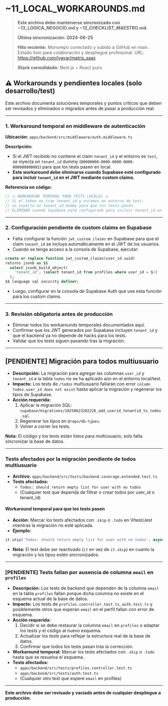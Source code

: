# ~11_LOCAL_WORKAROUNDS.md

> **Este archivo debe mantenerse sincronizado con ~13_LOGICA_NEGOCIO.md y ~12_CHECKLIST_MAESTRO.md.**
> 
> **Última sincronización: 2024-06-25**
> 
> **Hito reciente:** Monorepo conectado y subido a GitHub en main. Estado listo para colaboración y despliegue profesional. URL: https://github.com/jyavar/matris_saas
> 
> **Stack consolidado:** Next.js + React puro.

## ⚠️ Workarounds y pendientes locales (solo desarrollo/test)

Este archivo documenta soluciones temporales y puntos críticos que deben ser revisados y eliminados o migrados antes de pasar a producción real.

---

### 1. Workaround temporal en middleware de autenticación

**Ubicación:** `apps/backend/src/middleware/auth.middleware.ts`

**Descripción:**
- Si el JWT recibido no contiene el claim `tenant_id` y el entorno es `test`, se inyecta un `tenant_id` dummy (`00000000-0000-0000-0000-000000000001`) para que los tests pasen en local.
- **Este workaround debe eliminarse cuando Supabase esté configurado para incluir `tenant_id` en el JWT mediante custom claims.**

**Referencia en código:**
```ts
// ⚠️ WORKAROUND TEMPORAL PARA TESTS LOCALES ⚠️
// Si el token no trae tenant_id y estamos en entorno de test,
// se inyecta un tenant_id dummy para que los tests pasen.
// ELIMINAR cuando Supabase esté configurado para incluir tenant_id en el JWT
```

---

### 2. Configuración pendiente de custom claims en Supabase

- Falta configurar la función `jwt_custom_claims` en Supabase para que el claim `tenant_id` se incluya automáticamente en el JWT de los usuarios.
- Cuando se tenga acceso a la consola de Supabase, ejecutar:

```sql
create or replace function jwt_custom_claims(user_id uuid)
returns jsonb as $$
  select jsonb_build_object(
    'tenant_id', (select tenant_id from profiles where user_id = $1)
  );
$$ language sql security definer;
```

- Luego, configurar en la consola de Supabase Auth que use esta función para los custom claims.

---

### 3. Revisión obligatoria antes de producción

- Eliminar todos los workarounds temporales documentados aquí.
- Confirmar que los JWT generados por Supabase incluyen `tenant_id` y que el backend ya no depende de hacks para los tests.
- Validar que los tests siguen pasando tras la migración.

---

## [PENDIENTE] Migración para todos multiusuario

- **Descripción:** La migración para agregar las columnas `user_id` y `tenant_id` a la tabla `todos` no se ha aplicado aún en el entorno local/test.
- **Impacto:** Los tests de `/todos` multiusuario fallarán con error `column todos.user_id does not exist` hasta aplicar la migración y regenerar los tipos de Supabase.
- **Acción requerida:**
  1. Aplicar la migración SQL: `supabase/migrations/20250623202226_add_userid_tenantid_to_todos.sql`.
  2. Regenerar los tipos en `@repo/db-types`.
  3. Volver a correr los tests.

**Nota:** El código y los tests están listos para multiusuario; solo falta sincronizar la base de datos.

---

### Tests afectados por la migración pendiente de todos multiusuario

- **Archivo:** `apps/backend/src/tests/backend.coverage.extended.test.ts`
- **Tests afectados:**
  - `Todos: should return empty list for user with no todos`
  - (Cualquier test que dependa de filtrar o crear todos por user_id o tenant_id)

#### Workaround temporal para que los tests pasen

- **Acción:** Marcar los tests afectados con `.skip` o `.todo` en Vitest/Jest mientras la migración no esté aplicada.
- **Ejemplo:**
```ts
it.skip('Todos: should return empty list for user with no todos', async () => { /* ... */ })
```
- **Nota:** El test debe ser reactivado (`it` en vez de `it.skip`) en cuanto la migración y los tipos estén sincronizados.

---

### [PENDIENTE] Tests fallan por ausencia de columna `email` en `profiles`

- **Descripción:** Los tests de backend que dependen de la columna `email` en la tabla `profiles` fallan porque dicha columna no existe en el esquema actual de la base de datos.
- **Impacto:** Los tests de `profiles.controller.test.ts`, `auth.test.ts` y posiblemente otros que esperan `email` en el perfil fallan con error de esquema.
- **Acción requerida:**
  1. Decidir si se debe restaurar la columna `email` en `profiles` o adaptar los tests y el código al nuevo esquema.
  2. Actualizar los tests para reflejar la estructura real de la base de datos.
  3. Confirmar que todos los tests pasan tras la corrección.
- **Workaround temporal:** Marcar los tests afectados con `.skip` o `.todo` hasta que se resuelva el esquema.
- **Tests afectados:**
  - `apps/backend/src/tests/profiles.controller.test.ts`
  - `apps/backend/src/tests/auth.test.ts`
  - (Cualquier otro test que espere `email` en profiles)

---

**Este archivo debe ser revisado y vaciado antes de cualquier despliegue a producción.** 